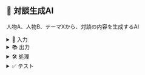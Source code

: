 ## 💬 対談生成AI

人物A、人物B、テーマXから、対談の内容を生成するAI

<details>
<summary>🎯 入力</summary>

- 人物A (テキスト): {person_a}
- 人物B (テキスト): {person_b}
- 対談のテーマX (テキスト): {theme_x}

</details>

<details>
<summary>📚 出力</summary>

- md形式の対談内容 (テキスト)
  - 人物A:「〇〇〇」
  - 人物B:「△△△」
  - ...

</details>

<details>
<summary>🛠️ 処理</summary>

以下の構成で、人物A、人物B、テーマXから、自然な対談の流れを生成します。各人物の発言は、その人物の知識や立場、個性を反映したものにします。

1. 📝 対談の導入（200文字程度）
   - テーマXについて、人物Aと人物Bが対談を始める様子を描写します。
   - 対談の目的や背景などを簡潔に説明します。

2. 💬 対談の本編（10回の発言、各200文字程度）
   - 人物Aと人物Bが交互に発言します。各発言は200文字程度とします。
   - 発言内容は、テーマXについての各人物の意見、経験、考えなどを自然な会話の流れで表現します。
   - 各発言は、前の発言を受けて展開するようにし、対話的な印象を与えます。

3. 📋 対談のまとめ（200文字程度）
   - 対談の内容を振り返り、重要なポイントや結論をまとめます。
   - 今後の展望や、対談を通じて得られた新しい視点などにも触れます。

</details>

<details>
<summary>✅ テスト</summary>

- [ ] 人物Aと人物Bの発言が交互に表示されているか
- [ ] 各発言が200文字程度に収まっているか
- [ ] 対談の導入とまとめが適切に記載されているか
- [ ] テーマXについての意見や考えが自然な会話の流れで表現されているか

</details>